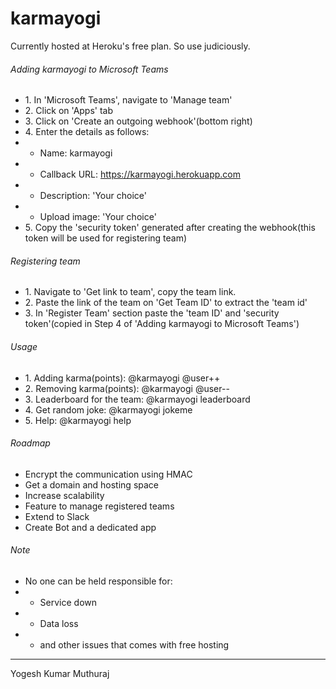 karmayogi
=========
Currently hosted at Heroku's free plan. So use judiciously.
###### Adding karmayogi to Microsoft Teams

*   1\. In 'Microsoft Teams', navigate to 'Manage team'
*   2\. Click on 'Apps' tab
*   3\. Click on 'Create an outgoing webhook'(bottom right)
*   4\. Enter the details as follows:
   *  * Name: karmayogi
   *  * Callback URL: https://karmayogi.herokuapp.com
   *  * Description: 'Your choice'
   *  * Upload image: 'Your choice'
*   5\. Copy the 'security token' generated after creating the webhook(this token will be used for registering team)

###### Registering team

*   1\. Navigate to 'Get link to team', copy the team link.
*   2\. Paste the link of the team on 'Get Team ID' to extract the 'team id'
*   3\. In 'Register Team' section paste the 'team ID' and 'security token'(copied in Step 4 of 'Adding karmayogi to Microsoft Teams')

###### Usage

*   1\. Adding karma(points): @karmayogi @user++
*   2\. Removing karma(points): @karmayogi @user--
*   3\. Leaderboard for the team: @karmayogi leaderboard
*   4\. Get random joke: @karmayogi jokeme
*   5\. Help: @karmayogi help

###### Roadmap

*   Encrypt the communication using HMAC
*   Get a domain and hosting space
*   Increase scalability
*   Feature to manage registered teams
*   Extend to Slack
*   Create Bot and a dedicated app

###### Note
*   No one can be held responsible for:
*  * Service down
*  * Data loss
*  * and other issues that comes with free hosting

* * *

Yogesh Kumar Muthuraj
